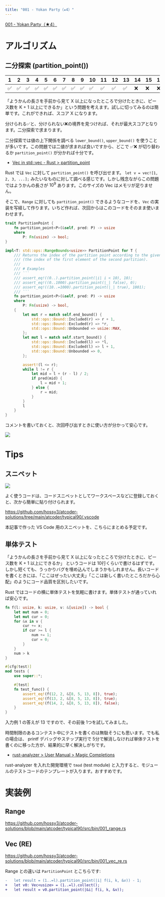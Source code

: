```yaml
---
title: "001 - Yokan Party（★4）"
---
```


[001 \- Yokan Party（★4）](https://atcoder.jp/contests/typical90/tasks/typical90_a)


# アルゴリズム

## 二分探索 (partition_point())

|1|2|3|4|5|6|7|8|9|10|11|12|13|14|15|16|17|18|19|20|21|22|23|24|25|26|27|28|29|30|31|32|33|34|
|---|---|---|---|---|---|---|---|---|---|---|---|---|---|---|---|---|---|---|---|---|---|---|---|---|---|---|---|---|---|---|---|---|---|
|✅|✅|✅|✅|✅|✅|✅|✅|✅|✅|✅|✅|✅|❌|❌|❌|❌|❌|❌|❌|❌|❌|❌|❌|❌|❌|❌|❌|❌|❌|❌|❌|❌|❌|


「ようかんの長さを手前から見て X 以上になったところで分けたときに、ピース数を K + 1 以上にできるか」という問題を考えます。試しに切ってみるのは簡単です。これができれば、スコア X になります。

分けられる✅と、分けられない❌の境界を見つければ、それが最大スコアとなります。二分探索で求まります。

二分探索では値の上下関係を調べる `lower_bound()`, `upper_bound()` を使うことが多いです。この問題では二値が求まれば良いですから、どこで ✅❌ が切り替わるか `partition_point()` が分かれば十分です。

* [Vec in std::vec \- Rust > partition_point](https://doc.rust-lang.org/std/vec/struct.Vec.html#method.partition_point)

Rust では `Vec` に対して `partition_point()` を呼び出せます。 `let v = vec![1, 2, 3, ...];` みたいなものに対して調べる感じです。しかし残念ながらこの問題ではようかんの長さが $10^9$ あります。このサイズの Vec はメモリが足りません。

そこで、`Range` に対しても `partition_point()` できるようなコードを、`Vec` の実装を写経して作ります。いちど作れば、次回からはこのコードをそのまま使いまわせます。

```rust
trait PartitionPoint {
    fn partition_point<P>(&self, pred: P) -> usize
    where
        P: Fn(usize) -> bool;
}

impl<T: std::ops::RangeBounds<usize>> PartitionPoint for T {
    /// Returns the index of the partition point according to the given predicate
    /// (the index of the first element of the second partition).
    ///
    /// # Examples
    /// ```
    /// assert_eq!((0..).partition_point(|i| i < 10), 10);
    /// assert_eq!((0..1000).partition_point(|_| false), 0);
    /// assert_eq!((10..=1000).partition_point(|_| true), 1001);
    /// ```
    fn partition_point<P>(&self, pred: P) -> usize
    where
        P: Fn(usize) -> bool,
    {
        let mut r = match self.end_bound() {
            std::ops::Bound::Included(r) => r + 1,
            std::ops::Bound::Excluded(r) => *r,
            std::ops::Bound::Unbounded => usize::MAX,
        };
        let mut l = match self.start_bound() {
            std::ops::Bound::Included(l) => *l,
            std::ops::Bound::Excluded(l) => l + 1,
            std::ops::Bound::Unbounded => 0,
        };

        assert!(l <= r);
        while l != r {
            let mid = l + (r - l) / 2;
            if pred(mid) {
                l = mid + 1;
            } else {
                r = mid;
            }
        }
        l
    }
}
```

コメントを書いておくと、次回呼び出すときに使い方が分かって安心です。

![](https://storage.googleapis.com/zenn-user-upload/a2ee606cdcd7-20240120.png)


# Tips

## スニペット

![](https://storage.googleapis.com/zenn-user-upload/ac5094980803-20240120.png)

よく使うコードは、コードスニペットとしてワークスペースなどに登録しておくと、次から簡単に貼り付けられます。

https://github.com/hossy3/atcoder-solutions/tree/main/atcoder/typical90/.vscode

本記事で作った VS Code 用のスニペットを、こちらにまとめる予定です。


## 単体テスト

「ようかんの長さを手前から見て X 以上になったところで分けたときに、ピース数を K + 1 以上にできるか」 というコードは 10行くらいで書けるはずです。しかし短くても、うっかりバグを埋め込んでしまうかもしれません。長いコードを書くときには、「ここはぜったい大丈夫」「ここは新しく書いたところだから心配」のようにコード品質を区別したいです。

Rust ではコードの横に単体テストを気軽に書けます。単体テストが通っていれば安心です。

```rust
fn f(l: usize, k: usize, v: &[usize]) -> bool {
    let mut num = 0;
    let mut cur = 0;
    for &x in v {
        cur += x;
        if cur >= l {
            num += 1;
            cur = 0;
        }
    }
    num > k
}

#[cfg(test)]
mod tests {
    use super::*;

    #[test]
    fn test_func() {
        assert_eq!(f(12, 2, &[8, 5, 13, 8]), true);
        assert_eq!(f(13, 2, &[8, 5, 13, 8]), true);
        assert_eq!(f(14, 2, &[8, 5, 13, 8]), false);
    }
}
```

入力例 1 の答えが 13 ですので、その前後 1つを試してみました。

時間制限のあるコンテスト中にテストを書くのは無駄そうにも思います。でも私の場合は、 printf デバッグやステップ実行で 5分で解消しなければ単体テストを書くのに移った方が、結果的に早く解決しがちです。

* [rust-analyzer > User Manual > Magic Completions](https://rust-analyzer.github.io/manual.html#magic-completions)

rust-analyzer を入れた開発環境で `tmod` (test module) と入力すると、モジュールのテストコードのテンプレートが入ります。おすすめです。


# 実装例

## Range
https://github.com/hossy3/atcoder-solutions/blob/main/atcoder/typical90/src/bin/001_range.rs

## Vec (RE)
https://github.com/hossy3/atcoder-solutions/blob/main/atcoder/typical90/src/bin/001_vec_re.rs

Range との違いは `PartitionPoint` とこちらです:

```diff rust
-   let result = (1..=l).partition_point(|i| f(i, k, &v)) - 1;
+   let v0: Vec<usize> = (1..=l).collect();
+   let result = v0.partition_point(|&i| f(i, k, &v));
```